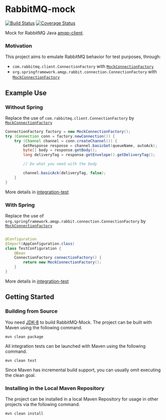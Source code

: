 # RabbitMQ-mock
[![Build Status](https://travis-ci.com/fridujo/rabbitmq-mock.svg?branch=master)](https://travis-ci.com/fridujo/rabbitmq-mock)
[![Coverage Status](https://coveralls.io/repos/github/fridujo/rabbitmq-mock/badge.svg?branch=master)](https://coveralls.io/github/fridujo/rabbitmq-mock?branch=master)

Mock for RabbitMQ Java [amqp-client](https://github.com/rabbitmq/rabbitmq-java-client).

### Motivation

This project aims to emulate RabbitMQ behavior for test purposes, through:
* `com.rabbitmq.client.ConnectionFactory` with [`MockConnectionFactory`](src/main/java/com/github/fridujo/rabbitmq/mock/MockConnectionFactory.java)
* `org.springframework.amqp.rabbit.connection.ConnectionFactory` with [`MockConnectionFactory`](src/main/java/com/github/fridujo/rabbitmq/mock/spring/MockConnectionFactory.java)

## Example Use

### Without Spring
Replace the use of `com.rabbitmq.client.ConnectionFactory` by [`MockConnectionFactory`](src/main/java/com/github/fridujo/rabbitmq/mock/MockConnectionFactory.java)

```java
ConnectionFactory factory = new MockConnectionFactory();
try (Connection conn = factory.newConnection()) {
    try (Channel channel = conn.createChannel()) {
        GetResponse response = channel.basicGet(queueName, autoAck);
        byte[] body = response.getBody();
        long deliveryTag = response.getEnvelope().getDeliveryTag();

        // Do what you need with the body

        channel.basicAck(deliveryTag, false);
    }
}
```

More details in [integration-test](src/test/java/com/github/fridujo/rabbitmq/mock/IntegrationTest.java)

### With Spring
Replace the use of `org.springframework.amqp.rabbit.connection.ConnectionFactory` by [`MockConnectionFactory`](src/main/java/com/github/fridujo/rabbitmq/mock/spring/MockConnectionFactory.java)

```java

@Configuration
@Import(AppConfiguration.class)
class TestConfiguration {
    @Bean
    ConnectionFactory connectionFactory() {
        return new MockConnectionFactory();
    }
}
```

More details in [integration-test](src/test/java/com/github/fridujo/rabbitmq/mock/spring/SpringIntegrationTest.java)


## Getting Started

### Building from Source

You need [JDK-8](http://jdk.java.net/8/) to build RabbitMQ-Mock. The project can be built with Maven using the following command.
```
mvn clean package
```

All integration tests can be launched with Maven using the following command.
```
mvn clean test
```

Since Maven has incremental build support, you can usually omit executing the clean goal.

### Installing in the Local Maven Repository

The project can be installed in a local Maven Repository for usage in other projects via the following command.
```
mvn clean install
```
